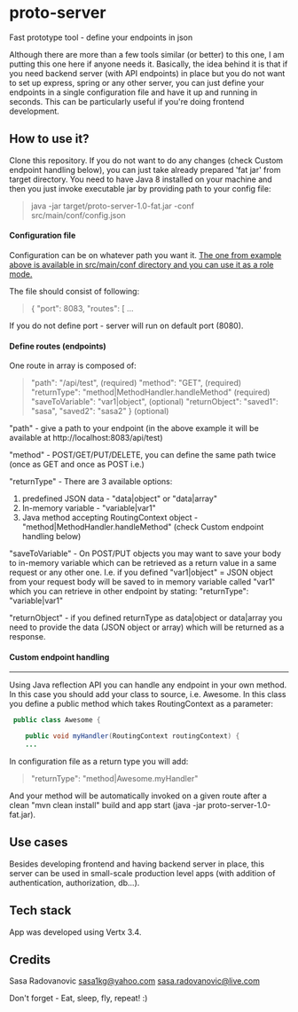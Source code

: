 
# proto-server
Fast prototype tool - define your endpoints in json

Although there are more than a few tools similar (or better) to this one, I am putting this one here if anyone needs it. Basically, the idea behind it is that if you need backend server (with API endpoints) in place but you do not want to set up express, spring or any other server, you can just define your endpoints in a single configuration file and have it up and running in seconds. This can be particularly useful if you're doing frontend development.


How to use it?
-------------

Clone this repository. If you do not want to do any changes (check Custom endpoint handling below), you can just take already prepared 'fat jar' from target directory. You need to have Java 8 installed on your machine and then you just invoke executable jar by providing path to your config file:

> java -jar target/proto-server-1.0-fat.jar -conf src/main/conf/config.json

####  Configuration file

Configuration can be on whatever path you want it. [The one from example above is available in src/main/conf directory and you can use it as a role mode.](https://github.com/sasa-radovanovic/proto-server/blob/master/src/main/conf/config.json)

The file should consist of following:

> {
  "port": 8083,
  "routes": [
	...
 
 If you do not define port - server will run on default port (8080).
 
####  Define routes (endpoints)

One route in array is composed of:

>    "path": "/api/test", (required)
      "method": "GET", (required)
      "returnType": "method|MethodHandler.handleMethod" (required)
	 "saveToVariable": "var1|object", (optional)
	 "returnObject": 
	        "saved1": "sasa",
	        "saved2": "sasa2"
     } (optional)

"path" - give a path to your endpoint (in the above example it will be available at http://localhost:8083/api/test)

"method" - POST/GET/PUT/DELETE, you can define the same path twice (once as GET and once as POST i.e.)

"returnType" - There are 3 available options:
1.	predefined JSON data - "data|object" or "data|array"
2.	In-memory variable - "variable|var1"
3.	Java method accepting RoutingContext object - "method|MethodHandler.handleMethod"  (check Custom endpoint handling below)

"saveToVariable" - On POST/PUT objects you may want to save your body to in-memory variable which can be retrieved as a return value in a same request or any other one. I.e. if you defined "var1|object" = JSON object from your request body will be saved to in memory variable called "var1" which you can retrieve in other endpoint by stating: "returnType": "variable|var1"

"returnObject" - if you defined returnType as data|object or data|array you need to provide the data (JSON object or array) which will be returned as a response. 

####  Custom endpoint handling
----------

Using Java reflection API you can handle any endpoint in your own method. In this case you should add your class to source, i.e. Awesome. In this class you define a public method which takes RoutingContext as a parameter:

```java
 public class Awesome {

    public void myHandler(RoutingContext routingContext) {
    ...
```

In configuration file as a return type you will add:

>  "returnType": "method|Awesome.myHandler"

And your method will be automatically invoked on a given route after a clean "mvn clean install" build and app start (java -jar proto-server-1.0-fat.jar).

Use cases
-------------

Besides developing frontend and having backend server in place, this server can be used in small-scale production level apps (with addition of authentication, authorization, db...).


Tech stack
--------------------

App was developed using Vertx 3.4.


Credits
--------------------

Sasa Radovanovic
sasa1kg@yahoo.com
sasa.radovanovic@live.com

Don't forget - Eat, sleep, fly, repeat! :)
